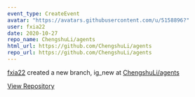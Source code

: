 ```yaml
---
event_type: CreateEvent
avatar: "https://avatars.githubusercontent.com/u/5158896?"
user: fxia22
date: 2020-10-27
repo_name: ChengshuLi/agents
html_url: https://github.com/ChengshuLi/agents
repo_url: https://github.com/ChengshuLi/agents
---
```


<a href='https://github.com/fxia22' target='_blank'>fxia22</a> created a new branch, ig_new at <a href='https://github.com/ChengshuLi/agents' target='_blank'>ChengshuLi/agents</a>

<a href='https://github.com/ChengshuLi/agents' target='_blank'>View Repository</a>